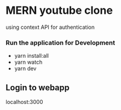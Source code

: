# MERN youtube clone

using context API for authentication

### Run the application for Development
- yarn install:all
- yarn watch
- yarn dev

## Login to webapp
localhost:3000